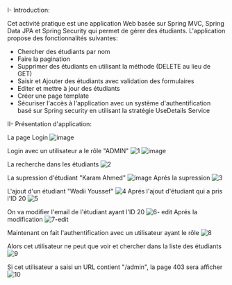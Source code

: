 I- Introduction:

Cet activité pratique est une application Web basée sur Spring MVC, Spring Data JPA et Spring Security qui permet de gérer des étudiants. L'application propose des fonctionnalités suivantes:
  - Chercher des étudiants par nom
  - Faire la pagination
  - Supprimer des étudiants en utilisant la méthode (DELETE au lieu de GET)
  - Saisir et Ajouter des étudiants avec validation des formulaires
  - Editer et mettre à jour des étudiants
  - Créer une page template 
  - Sécuriser l'accès à l'application avec un système d'authentification basé sur Spring security en utilisant la stratégie UseDetails Service

II- Présentation d'application:

La page Login
![image](https://user-images.githubusercontent.com/52087288/164979081-ac131f3f-aa83-4ebf-9b2c-e27be5fa6541.png)

Login avec un utilisateur a le rôle "ADMIN"
![1](https://user-images.githubusercontent.com/52087288/164990496-54606754-7008-4745-b01d-272dda3b19a4.PNG)
![image](https://user-images.githubusercontent.com/52087288/164979215-c4990f0a-8f52-49bf-ba52-eb5dbe4e3469.png)

La recherche dans les étudiants
![2](https://user-images.githubusercontent.com/52087288/164990584-b496f836-ee80-4433-a28c-59061e5d69e7.PNG)


La supression d'étudiant "Karam Ahmed"
![image](https://user-images.githubusercontent.com/52087288/164979916-5270d089-011f-4908-b65a-14cff64e7c36.png)
Aprés la supression
![3](https://user-images.githubusercontent.com/52087288/164990621-4f31f6ca-745f-4a57-b305-68b7ce1df775.PNG)

L'ajout d'un étudiant "Wadii Youssef"
![4](https://user-images.githubusercontent.com/52087288/164990637-ec03d62a-fc1d-43af-b5ff-8ce0c92e1282.PNG)
Aprés l'ajout d'étudiant qui a pris l'ID 20
![5](https://user-images.githubusercontent.com/52087288/164990688-9f450697-2264-4985-b225-17b4fe0274d4.PNG)

On va modifier l'email de l'étudiant ayant l'ID 20
![6- edit](https://user-images.githubusercontent.com/52087288/164990714-5c8a83ee-20ec-4c8c-a7bd-b8797e2d6b1e.PNG)
Aprés la modification
![7-edit](https://user-images.githubusercontent.com/52087288/164990735-7bb1eea0-d1f0-466e-bf0b-2c69d50f5402.PNG)

Maintenant on fait l'authentification avec un utilisateur ayant le rôle 
![8](https://user-images.githubusercontent.com/52087288/164990811-3d8afb24-7b47-4c5a-96a2-2083be03ff8f.PNG)

Alors cet utilisateur ne peut que voir et chercher dans la liste des étudiants
![9](https://user-images.githubusercontent.com/52087288/164990835-8632287c-7644-43e9-9483-4ed71bdb935a.PNG)

Si cet utilisateur a saisi un URL contient "/admin", la page 403 sera afficher   
![10](https://user-images.githubusercontent.com/52087288/164990932-96115e2c-b8a7-46ac-b78c-3cbc077065e2.PNG)







